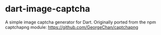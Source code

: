 # dart-image-captcha
A simple image captcha generator for Dart. Originally ported from the npm captchapng module: https://github.com/GeorgeChan/captchapng
